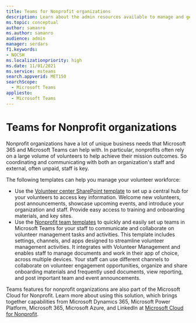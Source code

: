 ```yaml
---
title: Teams for Nonprofit organizations
description: Learn about the admin resources available to manage and get the most out of Teams for your nonprofit organization.
ms.topic: conceptual
author: samanro
ms.author: samanro
audience: admin
manager: serdars
f1.keywords:
- NOCSH
ms.localizationpriority: high
ms.date: 11/01/2021
ms.service: msteams
search.appverid: MET150
searchScope:
  - Microsoft Teams
appliesto: 
  - Microsoft Teams
---
```


# Teams for Nonprofit organizations

Nonprofit organizations have a lot of unique business needs that Microsoft 365 and Microsoft Teams can help with. In particular, nonprofits often rely on a large volume of volunteers to help achieve their mission outcomes. So coordinating and communicating with both an organization's staff and external, often unpaid, staff is key.

The following templates can help you manage your volunteer workforce:

- Use the [Volunteer center SharePoint template]() to set up a central hub for your volunteers to access key information. Welcome new volunteers, post announcements, showcase upcoming events, and introduce your organization and staff. Provide easy access to training and onboarding materials, and key sites.
- Use the [Nonprofit team templates](../team-templates-nonprofit.md) to quickly and easily set up teams in Microsoft Teams for your staff to communicate and collaborate on volunteer management tasks and activities. This template includes settings, channels, and apps designed to streamline volunteer management activities. It integrates with Volunteer Management and enables staff to manage documents and work in their app of choice, across multiple devices. Your staff can use different channels to collaborate on volunteer engagement opportunities, organize and share onboarding materials and frequently used documents, view reporting, and post important team and event announcements.

Teams features for nonprofit organizations are also part of the Microsoft Cloud for Nonprofit. Learn more about using this solution, which brings together capabilities from Microsoft Dynamics 365, Microsoft Power Platform, Microsoft 365, Microsoft Azure, and LinkedIn at [Microsoft Cloud for Nonprofit](/industry/nonprofit).
